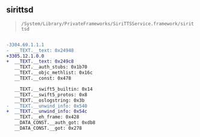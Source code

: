 ## sirittsd

> `/System/Library/PrivateFrameworks/SiriTTSService.framework/sirittsd`

```diff

-3304.69.1.1.1
-  __TEXT.__text: 0x24948
+3305.12.1.0.0
+  __TEXT.__text: 0x249c8
   __TEXT.__auth_stubs: 0x1b70
   __TEXT.__objc_methlist: 0x16c
   __TEXT.__const: 0x478

   __TEXT.__swift5_builtin: 0x14
   __TEXT.__swift5_protos: 0x8
   __TEXT.__oslogstring: 0x3b
-  __TEXT.__unwind_info: 0x540
+  __TEXT.__unwind_info: 0x54c
   __TEXT.__eh_frame: 0x428
   __DATA_CONST.__auth_got: 0xdb8
   __DATA_CONST.__got: 0x278

```
